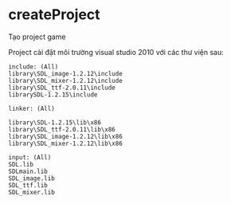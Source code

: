 # createProject
Tạo project game 


Project cài đặt môi trường visual studio 2010 với các thư viện sau:



	include: (All)
	library\SDL_image-1.2.12\include
	library\SDL_mixer-1.2.12\include
	library\SDL_ttf-2.0.11\include
	librarySDL-1.2.15\include
	
	linker: (All)

	library\SDL-1.2.15\lib\x86
	library\SDL_ttf-2.0.11\lib\x86
	library\SDL_image-1.2.12\lib\x86
	library\SDL_mixer-1.2.12\lib\x86

	input: (All)
	SDL.lib
	SDLmain.lib
	SDL_image.lib
	SDL_ttf.lib
	SDL_mixer.lib
